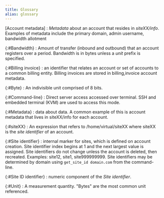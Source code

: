 ```yaml
---
title: Glossary
alias: glossary
---
```


[Account metadata]
: *Metadata* about an account that resides in *siteXX/info*. Examples of metadata include the primary domain, admin username, bandwidth allotment

{:#Bandwidth}
: Amount of transfer (inbound and outbound) that an account registers over a period. Bandwidth is in bytes unless a *unit* prefix is specified.

{:#Billing invoice}
: an identifier that relates an account or set of accounts to a common billing entity. Billing invoices are stored in billing,invoice account metadata.

{:#Byte}
: An indivisible unit comprised of 8 bits.

{:#Command-line}
: Direct server access accessed over terminal. SSH and embedded terminal (KVM) are used to access this mode.

{:#Metadata}
: data about data. A common example of this is account metadata that lives in siteXX/info for each account.

{:#siteXX}
: An expression that refers to /home/virtual/siteXX where siteXX is the *site identifier* of an account.

{:#Site identifier}
: internal marker for sites, which is defined on account creation. Site identifier index begins at 1 and the next largest value is assigned. Site identifiers do not change unless the account is deleted, then recreated. Examples: site12, site1, site999999999. Site identifiers may be determined by domain using `get_site_id domain.com` from the command-line.

{:#Site ID identifier}
: numeric component of the *Site identifier*.

{:#Unit}
: A measurement quantity. "Bytes" are the most common unit referenced. 
